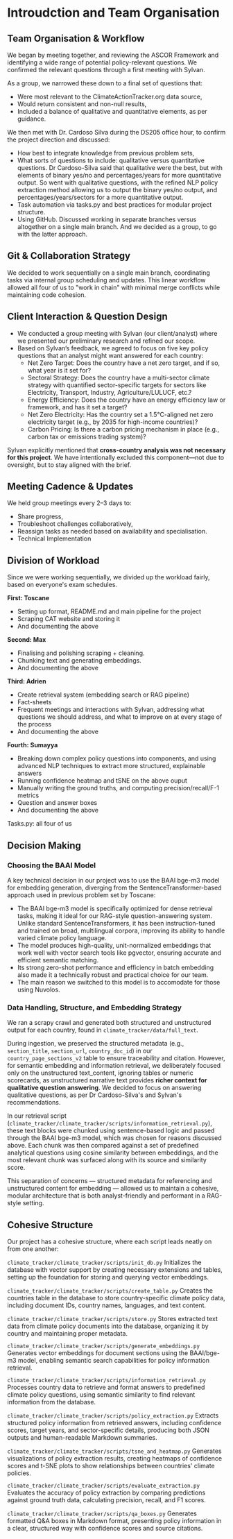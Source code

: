# Introudction and Team Organisation 

## Team Organisation & Workflow

We began by meeting together, and reviewing the ASCOR Framework and identifying a wide range of potential policy-relevant questions. We confirmed the relevant questions through a first meeting with Sylvan.

As a group, we narrowed these down to a final set of questions that:
* Were most relevant to the ClimateActionTracker.org data source,
* Would return consistent and non-null results,
* Included a balance of qualitative and quantitative elements, as per guidance.

We then met with Dr. Cardoso Silva during the DS205 office hour, to confirm the project direction and discussed:
* How best to integrate knowledge from previous problem sets,
* What sorts of questions to include: qualitative versus quantitative questions. Dr Cardoso-Silva said that qualitative were the best, but with elements of binary yes/no and percentages/years for more quantitative output. So went with qualitative questions, with the refined NLP policy extraction method allowing us to output the binary yes/no output, and percentages/years/sectors for a more quantitative output. 
* Task automation via tasks.py and best practices for modular project structure.
* Using GitHub. Discussed working in separate branches versus altogether on a single main branch. And we decided as a group, to go with the latter approach. 


## Git & Collaboration Strategy

We decided to work sequentially on a single main branch, coordinating tasks via internal group scheduling and updates.
This linear workflow allowed all four of us to "work in chain" with minimal merge conflicts while maintaining code cohesion.


## Client Interaction & Question Design

* We conducted a group meeting with Sylvan (our client/analyst) where we presented our preliminary research and refined our scope.
* Based on Sylvan’s feedback, we agreed to focus on five key policy questions that an analyst might want answered for each country:
    * Net Zero Target: Does the country have a net zero target, and if so, what year is it set for?
    * Sectoral Strategy: Does the country have a multi-sector climate strategy with quantified sector-specific targets for sectors like Electricity, Transport, Industry, Agriculture/LULUCF, etc.?
    * Energy Efficiency: Does the country have an energy efficiency law or framework, and has it set a target?
    * Net Zero Electricity: Has the country set a 1.5°C-aligned net zero electricity target (e.g., by 2035 for high-income countries)?
    * Carbon Pricing: Is there a carbon pricing mechanism in place (e.g., carbon tax or emissions trading system)?

Sylvan explicitly mentioned that **cross-country analysis was not necessary for this project**. We have intentionally excluded this component—not due to oversight, but to stay aligned with the brief.


## Meeting Cadence & Updates

We held group meetings every 2–3 days to:
* Share progress,
* Troubleshoot challenges collaboratively,
* Reassign tasks as needed based on availability and specialisation.
* Technical Implementation


## Division of Workload

Since we were working sequentially, we divided up the workload fairly, based on everyone's exam schedules. 

**First: Toscane**
* Setting up format, README.md and main pipeline for the project 
* Scraping CAT website and storing it 
* And documenting the above

**Second: Max**
* Finalising and polishing scraping + cleaning.
* Chunking text and generating embeddings.
* And documenting the above

**Third: Adrien**
* Create retrieval system (embedding search or RAG pipeline)
* Fact-sheets
* Frequent meetings and interactions with Sylvan, addressing what questions we should address, and what to improve on at every stage of the process
* And documenting the above

**Fourth: Sumayya**
* Breaking down complex policy questions into components, and using advanced NLP techniques to extract more structured, explainable answers 
* Running confidence heatmap and tSNE on the above ouput
* Manually writing the ground truths, and computing precision/recall/F-1 metrics
* Question and answer boxes
* And documenting the above

Tasks.py: all four of us 


## Decision Making 


### Choosing the BAAI Model 

A key technical decision in our project was to use the BAAI bge-m3 model for embedding generation, diverging from the SentenceTransformer-based approach used in previous problem set by Toscane:
- The BAAI bge-m3 model is specifically optimized for dense retrieval tasks, making it ideal for our RAG-style question-answering system. Unlike standard SentenceTransformers, it has been instruction-tuned and trained on broad, multilingual corpora, improving its ability to handle varied climate policy language. 
- The model produces high-quality, unit-normalized embeddings that work well with vector search tools like pgvector, ensuring accurate and efficient semantic matching. 
- Its strong zero-shot performance and efficiency in batch embedding also made it a technically robust and practical choice for our team.
-  The main reason we switched to this model is to accomodate for those using Nuvolos.


### Data Handling, Structure, and Embedding Strategy

We ran a scrapy crawl and generated both structured and unstructured output for each country, found in `climate_tracker/data/full_text`. 

During ingestion, we preserved the structured metadata (e.g., `section_title`, `section_url`, `country_doc_id`) in our `country_page_sections_v2` table to ensure traceability and citation. However, for semantic embedding and information retrieval, we deliberately focused only on the unstructured text_content, ignoring tables or numeric scorecards, as unstructured narrative text provides **richer context for qualitative question answering**. We decided to focus on answering qualitative questions, as per Dr Cardoso-Silva's and Sylvan's recommendations. 

In our retrieval script (`climate_tracker/climate_tracker/scripts/information_retrieval.py`), these text blocks were chunked using sentence-based logic and passed through the BAAI bge-m3 model, which was chosen for reasons discussed above. Each chunk was then compared against a set of predefined analytical questions using cosine similarity between embeddings, and the most relevant chunk was surfaced along with its source and similarity score.

This separation of concerns — structured metadata for referencing and unstructured content for embedding — allowed us to maintain a cohesive, modular architecture that is both analyst-friendly and performant in a RAG-style setting.


## Cohesive Structure 

Our project has a cohesive structure, where each script leads neatly on from one another: 

`climate_tracker/climate_tracker/scripts/init_db.py`
Initializes the database with vector support by creating necessary extensions and tables, setting up the foundation for storing and querying vector embeddings.

`climate_tracker/climate_tracker/scripts/create_table.py`
Creates the countries table in the database to store country-specific climate policy data, including document IDs, country names, languages, and text content.

`climate_tracker/climate_tracker/scripts/store.py`
Stores extracted text data from climate policy documents into the database, organizing it by country and maintaining proper metadata.

`climate_tracker/climate_tracker/scripts/generate_embeddings.py`
Generates vector embeddings for document sections using the BAAI/bge-m3 model, enabling semantic search capabilities for policy information retrieval.

`climate_tracker/climate_tracker/scripts/information_retrieval.py`
Processes country data to retrieve and format answers to predefined climate policy questions, using semantic similarity to find relevant information from the database.

`climate_tracker/climate_tracker/scripts/policy_extraction.py`
Extracts structured policy information from retrieved answers, including confidence scores, target years, and sector-specific details, producing both JSON outputs and human-readable Markdown summaries. 

`climate_tracker/climate_tracker/scripts/tsne_and_heatmap.py`
Generates visualizations of policy extraction results, creating heatmaps of confidence scores and t-SNE plots to show relationships between countries' climate policies.

`climate_tracker/climate_tracker/scripts/evaluate_extraction.py`
Evaluates the accuracy of policy extraction by comparing predictions against ground truth data, calculating precision, recall, and F1 scores.

`climate_tracker/climate_tracker/scripts/qa_boxes.py`
Generates formatted Q&A boxes in Markdown format, presenting policy information in a clear, structured way with confidence scores and source citations.